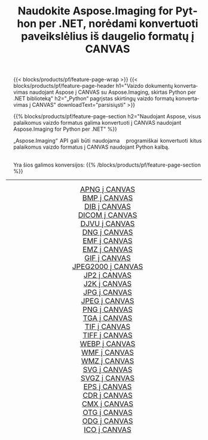 ﻿---
title: Naudokite Aspose.Imaging for Python per .NET, norėdami konvertuoti paveikslėlius iš daugelio formatų į CANVAS 
weight: 3920
url: /lt/python-net/conversion/to/canvas/ 
lang: lt
langdirlevel: 2
locales: zh-hans,ja,it,ru,de,es,fr,nl,id,lt,pl,pt,vi,tr,ko,zh-hant,ar,hi,th,sv,cs,uk,he
description: Galite naudoti Aspose.Imaging for Python per .NET biblioteką, norėdami konvertuoti iš įvairių formatų į CANVAS
---

{{< blocks/products/pf/feature-page-wrap >}}
{{< blocks/products/pf/feature-page-header h1="Vaizdo dokumentų konvertavimas naudojant Aspose į CANVAS su Aspose.Imaging, skirtas Python per .NET biblioteką" h2="„Python“ pagrįstas skirtingų vaizdo formatų konvertavimas į CANVAS" downloadText="parsisiųsti" >}}


{{% blocks/products/pf/feature-page-section  h2="Naudojant Aspose, visus palaikomus vaizdo formatus galima konvertuoti į CANVAS naudojant Aspose.Imaging for Python per .NET" %}}
<p align=justify>„Aspose.Imaging“ API gali būti naudojama   programiškai konvertuoti kitus palaikomus vaizdo formatus į CANVAS naudojant Python kalbą.</p>
<br/>
Yra šios galimos konversijos:
{{% /blocks/products/pf/feature-page-section %}}
<div class="container-fluid productfamilypage bg-gray">
    <div class="convertypes bg-gray agp-content section">
        <div class="container">
		<hr style="margin-left:-20px;"/>
		<div class="row other-converters" style="gap: 10px;font-size: 19px;text-align:center;">
		    <div class='col-md-2 other-converter remove-lp remove-rp'><a href="/imaging/lt/python-net/conversion/apng-to-canvas/" style="padding:15px;">APNG į CANVAS</a></div>
<div class='col-md-2 other-converter remove-lp remove-rp'><a href="/imaging/lt/python-net/conversion/bmp-to-canvas/" style="padding:15px;">BMP į CANVAS</a></div>
<div class='col-md-2 other-converter remove-lp remove-rp'><a href="/imaging/lt/python-net/conversion/dib-to-canvas/" style="padding:15px;">DIB į CANVAS</a></div>
<div class='col-md-2 other-converter remove-lp remove-rp'><a href="/imaging/lt/python-net/conversion/dicom-to-canvas/" style="padding:15px;">DICOM į CANVAS</a></div>
<div class='col-md-2 other-converter remove-lp remove-rp'><a href="/imaging/lt/python-net/conversion/djvu-to-canvas/" style="padding:15px;">DJVU į CANVAS</a></div>
<div class='col-md-2 other-converter remove-lp remove-rp'><a href="/imaging/lt/python-net/conversion/dng-to-canvas/" style="padding:15px;">DNG į CANVAS</a></div>
<div class='col-md-2 other-converter remove-lp remove-rp'><a href="/imaging/lt/python-net/conversion/emf-to-canvas/" style="padding:15px;">EMF į CANVAS</a></div>
<div class='col-md-2 other-converter remove-lp remove-rp'><a href="/imaging/lt/python-net/conversion/emz-to-canvas/" style="padding:15px;">EMZ į CANVAS</a></div>
<div class='col-md-2 other-converter remove-lp remove-rp'><a href="/imaging/lt/python-net/conversion/gif-to-canvas/" style="padding:15px;">GIF į CANVAS</a></div>
<div class='col-md-2 other-converter remove-lp remove-rp'><a href="/imaging/lt/python-net/conversion/jpeg2000-to-canvas/" style="padding:15px;">JPEG2000 į CANVAS</a></div>
<div class='col-md-2 other-converter remove-lp remove-rp'><a href="/imaging/lt/python-net/conversion/jp2-to-canvas/" style="padding:15px;">JP2 į CANVAS</a></div>
<div class='col-md-2 other-converter remove-lp remove-rp'><a href="/imaging/lt/python-net/conversion/j2k-to-canvas/" style="padding:15px;">J2K į CANVAS</a></div>
<div class='col-md-2 other-converter remove-lp remove-rp'><a href="/imaging/lt/python-net/conversion/jpg-to-canvas/" style="padding:15px;">JPG į CANVAS</a></div>
<div class='col-md-2 other-converter remove-lp remove-rp'><a href="/imaging/lt/python-net/conversion/jpeg-to-canvas/" style="padding:15px;">JPEG į CANVAS</a></div>
<div class='col-md-2 other-converter remove-lp remove-rp'><a href="/imaging/lt/python-net/conversion/png-to-canvas/" style="padding:15px;">PNG į CANVAS</a></div>
<div class='col-md-2 other-converter remove-lp remove-rp'><a href="/imaging/lt/python-net/conversion/tga-to-canvas/" style="padding:15px;">TGA į CANVAS</a></div>
<div class='col-md-2 other-converter remove-lp remove-rp'><a href="/imaging/lt/python-net/conversion/tif-to-canvas/" style="padding:15px;">TIF į CANVAS</a></div>
<div class='col-md-2 other-converter remove-lp remove-rp'><a href="/imaging/lt/python-net/conversion/tiff-to-canvas/" style="padding:15px;">TIFF į CANVAS</a></div>
<div class='col-md-2 other-converter remove-lp remove-rp'><a href="/imaging/lt/python-net/conversion/webp-to-canvas/" style="padding:15px;">WEBP į CANVAS</a></div>
<div class='col-md-2 other-converter remove-lp remove-rp'><a href="/imaging/lt/python-net/conversion/wmf-to-canvas/" style="padding:15px;">WMF į CANVAS</a></div>
<div class='col-md-2 other-converter remove-lp remove-rp'><a href="/imaging/lt/python-net/conversion/wmz-to-canvas/" style="padding:15px;">WMZ į CANVAS</a></div>
<div class='col-md-2 other-converter remove-lp remove-rp'><a href="/imaging/lt/python-net/conversion/svg-to-canvas/" style="padding:15px;">SVG į CANVAS</a></div>
<div class='col-md-2 other-converter remove-lp remove-rp'><a href="/imaging/lt/python-net/conversion/svgz-to-canvas/" style="padding:15px;">SVGZ į CANVAS</a></div>
<div class='col-md-2 other-converter remove-lp remove-rp'><a href="/imaging/lt/python-net/conversion/eps-to-canvas/" style="padding:15px;">EPS į CANVAS</a></div>
<div class='col-md-2 other-converter remove-lp remove-rp'><a href="/imaging/lt/python-net/conversion/cdr-to-canvas/" style="padding:15px;">CDR į CANVAS</a></div>
<div class='col-md-2 other-converter remove-lp remove-rp'><a href="/imaging/lt/python-net/conversion/cmx-to-canvas/" style="padding:15px;">CMX į CANVAS</a></div>
<div class='col-md-2 other-converter remove-lp remove-rp'><a href="/imaging/lt/python-net/conversion/otg-to-canvas/" style="padding:15px;">OTG į CANVAS</a></div>
<div class='col-md-2 other-converter remove-lp remove-rp'><a href="/imaging/lt/python-net/conversion/odg-to-canvas/" style="padding:15px;">ODG į CANVAS</a></div>
<div class='col-md-2 other-converter remove-lp remove-rp'><a href="/imaging/lt/python-net/conversion/ico-to-canvas/" style="padding:15px;">ICO į CANVAS</a></div>
                </div>
        </div>
    </div>
</div>
<br/>

